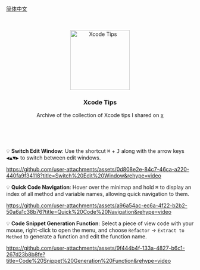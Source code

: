 [简体中文](README.zh.md) 

<div align="center">
  <br />
  <br />
  <img src="https://github.com/user-attachments/assets/c77fcbc2-58d5-4538-bc12-cc148343a554" alt="Xcode Tips" width="160" height="160">
  <h3>Xcode Tips</h3>
  <p>Archive of the collection of Xcode tips I shared on <a href="https://x.com/jaywcjlove">x</a></p>
  <br />
  <br />
  <br />
  <!--rehype:style=border: 0;-->
</div>

💡 **Switch Edit Window**: Use the shortcut <kbd>⌘</kbd> + <kbd>J</kbd> along with the arrow keys <kbd>◀</kbd><kbd>▲</kbd><kbd>▼</kbd><kbd>▶</kbd> to switch between edit windows.

https://github.com/user-attachments/assets/0d808e2e-84c7-46ca-a220-440fa9f34118?title=Switch%20Edit%20Window&rehype=video

💡 **Quick Code Navigation**: Hover over the minimap and hold <kbd>⌘</kbd> to display an index of all method and variable names, allowing quick navigation to them.

https://github.com/user-attachments/assets/a96a54ac-ec6a-4f22-b2b2-50a6a1c38b76?title=Quick%20Code%20Navigation&rehype=video

💡 **Code Snippet Generation Function**: Select a piece of view code with your mouse, right-click to open the menu, and choose `Refactor` -> `Extract to Method` to generate a function and edit the function name.

https://github.com/user-attachments/assets/9f444b4f-133a-4827-b6c1-267d23b8b8fe?title=Code%20Snippet%20Generation%20Function&rehype=video
